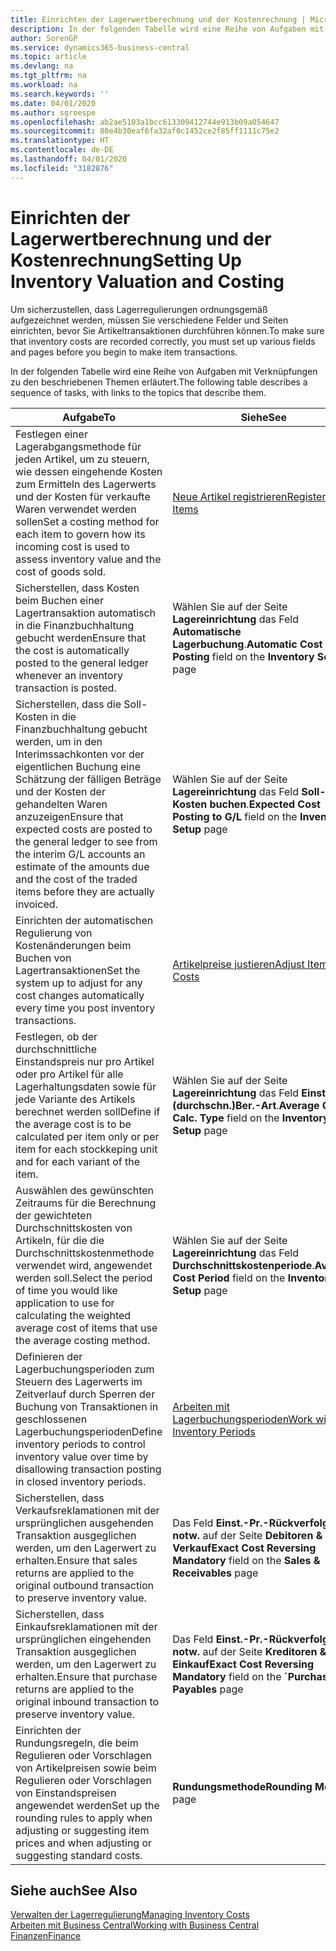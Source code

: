 ```yaml
---
title: Einrichten der Lagerwertberechnung und der Kostenrechnung | Microsoft Docs
description: In der folgenden Tabelle wird eine Reihe von Aufgaben mit Verknüpfungen zu den beschriebenen Themen erläutert.
author: SorenGP
ms.service: dynamics365-business-central
ms.topic: article
ms.devlang: na
ms.tgt_pltfrm: na
ms.workload: na
ms.search.keywords: ''
ms.date: 04/01/2020
ms.author: sgroespe
ms.openlocfilehash: ab2ae5103a1bcc613309412744e913b09a054647
ms.sourcegitcommit: 88e4b30eaf6fa32af0c1452ce2f85ff1111c75e2
ms.translationtype: HT
ms.contentlocale: de-DE
ms.lasthandoff: 04/01/2020
ms.locfileid: "3182876"
---
```

# <a name="setting-up-inventory-valuation-and-costing"></a><span data-ttu-id="aa0ac-103">Einrichten der Lagerwertberechnung und der Kostenrechnung</span><span class="sxs-lookup"><span data-stu-id="aa0ac-103">Setting Up Inventory Valuation and Costing</span></span>
<span data-ttu-id="aa0ac-104">Um sicherzustellen, dass Lagerregulierungen ordnungsgemäß aufgezeichnet werden, müssen Sie verschiedene Felder und Seiten einrichten, bevor Sie Artikeltransaktionen durchführen können.</span><span class="sxs-lookup"><span data-stu-id="aa0ac-104">To make sure that inventory costs are recorded correctly, you must set up various fields and pages before you begin to make item transactions.</span></span>

<span data-ttu-id="aa0ac-105">In der folgenden Tabelle wird eine Reihe von Aufgaben mit Verknüpfungen zu den beschriebenen Themen erläutert.</span><span class="sxs-lookup"><span data-stu-id="aa0ac-105">The following table describes a sequence of tasks, with links to the topics that describe them.</span></span>

|<span data-ttu-id="aa0ac-106">**Aufgabe**</span><span class="sxs-lookup"><span data-stu-id="aa0ac-106">**To**</span></span>|<span data-ttu-id="aa0ac-107">**Siehe**</span><span class="sxs-lookup"><span data-stu-id="aa0ac-107">**See**</span></span>|  
|------------|-------------|  
|<span data-ttu-id="aa0ac-108">Festlegen einer Lagerabgangsmethode für jeden Artikel, um zu steuern, wie dessen eingehende Kosten zum Ermitteln des Lagerwerts und der Kosten für verkaufte Waren verwendet werden sollen</span><span class="sxs-lookup"><span data-stu-id="aa0ac-108">Set a costing method for each item to govern how its incoming cost is used to assess inventory value and the cost of goods sold.</span></span>|[<span data-ttu-id="aa0ac-109">Neue Artikel registrieren</span><span class="sxs-lookup"><span data-stu-id="aa0ac-109">Register New Items</span></span>](inventory-how-register-new-items.md)|  
|<span data-ttu-id="aa0ac-110">Sicherstellen, dass Kosten beim Buchen einer Lagertransaktion automatisch in die Finanzbuchhaltung gebucht werden</span><span class="sxs-lookup"><span data-stu-id="aa0ac-110">Ensure that the cost is automatically posted to the general ledger whenever an inventory transaction is posted.</span></span>|<span data-ttu-id="aa0ac-111">Wählen Sie auf der Seite **Lagereinrichtung** das Feld **Automatische Lagerbuchung**.</span><span class="sxs-lookup"><span data-stu-id="aa0ac-111">**Automatic Cost Posting** field on the **Inventory Setup** page</span></span>|  
|<span data-ttu-id="aa0ac-112">Sicherstellen, dass die Soll-Kosten in die Finanzbuchhaltung gebucht werden, um in den Interimssachkonten vor der eigentlichen Buchung eine Schätzung der fälligen Beträge und der Kosten der gehandelten Waren anzuzeigen</span><span class="sxs-lookup"><span data-stu-id="aa0ac-112">Ensure that expected costs are posted to the general ledger to see from the interim G/L accounts an estimate of the amounts due and the cost of the traded items before they are actually invoiced.</span></span>|<span data-ttu-id="aa0ac-113">Wählen Sie auf der Seite **Lagereinrichtung** das Feld **Soll-Kosten buchen**.</span><span class="sxs-lookup"><span data-stu-id="aa0ac-113">**Expected Cost Posting to G/L** field on the **Inventory Setup** page</span></span>|  
|<span data-ttu-id="aa0ac-114">Einrichten der automatischen Regulierung von Kostenänderungen beim Buchen von Lagertransaktionen</span><span class="sxs-lookup"><span data-stu-id="aa0ac-114">Set the system up to adjust for any cost changes automatically every time you post inventory transactions.</span></span>|[<span data-ttu-id="aa0ac-115">Artikelpreise justieren</span><span class="sxs-lookup"><span data-stu-id="aa0ac-115">Adjust Item Costs</span></span>](inventory-how-adjust-item-costs.md)|  
|<span data-ttu-id="aa0ac-116">Festlegen, ob der durchschnittliche Einstandspreis nur pro Artikel oder pro Artikel für alle Lagerhaltungsdaten sowie für jede Variante des Artikels berechnet werden soll</span><span class="sxs-lookup"><span data-stu-id="aa0ac-116">Define if the average cost is to be calculated per item only or per item for each stockkeping unit and for each variant of the item.</span></span>|<span data-ttu-id="aa0ac-117">Wählen Sie auf der Seite **Lagereinrichtung** das Feld **Einst.-Pr.(durchschn.)Ber.-Art**.</span><span class="sxs-lookup"><span data-stu-id="aa0ac-117">**Average Cost Calc. Type** field on the **Inventory Setup** page</span></span>|  
|<span data-ttu-id="aa0ac-118">Auswählen des gewünschten Zeitraums für die Berechnung der gewichteten Durchschnittskosten von Artikeln, für die die Durchschnittskostenmethode verwendet wird, angewendet werden soll.</span><span class="sxs-lookup"><span data-stu-id="aa0ac-118">Select the period of time you would like application to use for calculating the weighted average cost of items that use the average costing method.</span></span>|<span data-ttu-id="aa0ac-119">Wählen Sie auf der Seite **Lagereinrichtung** das Feld **Durchschnittskostenperiode**.</span><span class="sxs-lookup"><span data-stu-id="aa0ac-119">**Average Cost Period** field on the **Inventory Setup** page</span></span>|  
|<span data-ttu-id="aa0ac-120">Definieren der Lagerbuchungsperioden zum Steuern des Lagerwerts im Zeitverlauf durch Sperren der Buchung von Transaktionen in geschlossenen Lagerbuchungsperioden</span><span class="sxs-lookup"><span data-stu-id="aa0ac-120">Define inventory periods to control inventory value over time by disallowing transaction posting in closed inventory periods.</span></span>|[<span data-ttu-id="aa0ac-121">Arbeiten mit Lagerbuchungsperioden</span><span class="sxs-lookup"><span data-stu-id="aa0ac-121">Work with Inventory Periods</span></span>](finance-how-to-work-with-inventory-periods.md)|  
|<span data-ttu-id="aa0ac-122">Sicherstellen, dass Verkaufsreklamationen mit der ursprünglichen ausgehenden Transaktion ausgeglichen werden, um den Lagerwert zu erhalten.</span><span class="sxs-lookup"><span data-stu-id="aa0ac-122">Ensure that sales returns are applied to the original outbound transaction to preserve inventory value.</span></span>|<span data-ttu-id="aa0ac-123">Das Feld **Einst.-Pr.-Rückverfolg. notw.** auf der Seite **Debitoren & Verkauf**</span><span class="sxs-lookup"><span data-stu-id="aa0ac-123">**Exact Cost Reversing Mandatory** field on the **Sales & Receivables** page</span></span>|  
|<span data-ttu-id="aa0ac-124">Sicherstellen, dass Einkaufsreklamationen mit der ursprünglichen eingehenden Transaktion ausgeglichen werden, um den Lagerwert zu erhalten.</span><span class="sxs-lookup"><span data-stu-id="aa0ac-124">Ensure that purchase returns are applied to the original inbound transaction to preserve inventory value.</span></span>|<span data-ttu-id="aa0ac-125">Das Feld **Einst.-Pr.-Rückverfolg. notw.** auf der Seite **Kreditoren & Einkauf**</span><span class="sxs-lookup"><span data-stu-id="aa0ac-125">**Exact Cost Reversing Mandatory** field on the **´Purchases & Payables** page</span></span>|
|<span data-ttu-id="aa0ac-126">Einrichten der Rundungsregeln, die beim Regulieren oder Vorschlagen von Artikelpreisen sowie beim Regulieren oder Vorschlagen von Einstandspreisen angewendet werden</span><span class="sxs-lookup"><span data-stu-id="aa0ac-126">Set up the rounding rules to apply when adjusting or suggesting item prices and when adjusting or suggesting standard costs.</span></span>|<span data-ttu-id="aa0ac-127">**Rundungsmethode**</span><span class="sxs-lookup"><span data-stu-id="aa0ac-127">**Rounding Method** page</span></span>|  

## <a name="see-also"></a><span data-ttu-id="aa0ac-128">Siehe auch</span><span class="sxs-lookup"><span data-stu-id="aa0ac-128">See Also</span></span>  
[<span data-ttu-id="aa0ac-129">Verwalten der Lagerregulierung</span><span class="sxs-lookup"><span data-stu-id="aa0ac-129">Managing Inventory Costs</span></span>](finance-manage-inventory-costs.md)  
[<span data-ttu-id="aa0ac-130">Arbeiten mit Business Central</span><span class="sxs-lookup"><span data-stu-id="aa0ac-130">Working with Business Central</span></span>](ui-work-product.md)  
[<span data-ttu-id="aa0ac-131">Finanzen</span><span class="sxs-lookup"><span data-stu-id="aa0ac-131">Finance</span></span>](finance.md)  
